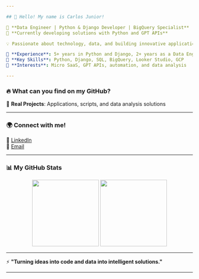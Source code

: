 ```yaml
---

## 👋 Hello! My name is Carlos Junior!  

🚀 **Data Engineer | Python & Django Developer | BigQuery Specialist**  
🎯 **Currently developing solutions with Python and GPT APIs**  

💡 Passionate about technology, data, and building innovative applications.  

🔹 **Experience**: 5+ years in Python and Django, 2+ years as a Data Engineer  
🔹 **Key Skills**: Python, Django, SQL, BigQuery, Looker Studio, GCP  
🔹 **Interests**: Micro SaaS, GPT APIs, automation, and data analysis  

---
```


### 🔥 **What can you find on my GitHub?**  
📌 **Real Projects**: Applications, scripts, and data analysis solutions  

---

### 🌍 **Connect with me!**  
🔗 [LinkedIn](https://www.linkedin.com/in/ba-carlosjunior)  
📧 [Email](mailto:ba.carlosjunior@gmail.com)  

---

### 📊 **My GitHub Stats**  
<div align="center">
  <img height="180em" src="https://github-readme-stats.vercel.app/api?username=your-username&show_icons=true&theme=tokyonight" />
  <img height="180em" src="https://github-readme-stats.vercel.app/api/top-langs/?username=your-username&layout=compact&langs_count=6&theme=tokyonight" />
</div>  

---

⚡ **"Turning ideas into code and data into intelligent solutions."**  

---
